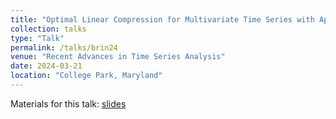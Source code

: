 ```yaml
---
title: "Optimal Linear Compression for Multivariate Time Series with Applications to Index Construction"
collection: talks
type: "Talk"
permalink: /talks/brin24
venue: "Recent Advances in Time Series Analysis"
date: 2024-03-21
location: "College Park, Maryland"
---
```


Materials for this talk: [slides](http://tuckermcelroy.github.io/files/BrinMcElroy_3-18-24.pdf)
